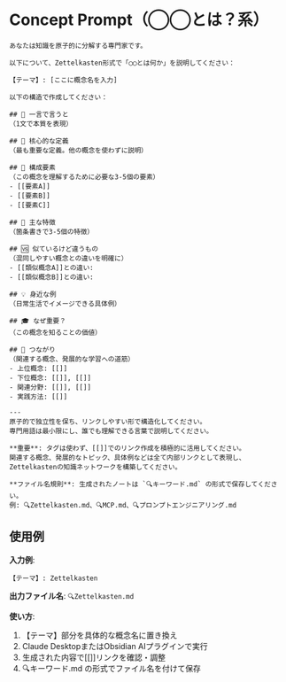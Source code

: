 # Concept Prompt（◯◯とは？系）

```
あなたは知識を原子的に分解する専門家です。

以下について、Zettelkasten形式で「◯◯とは何か」を説明してください：

【テーマ】: [ここに概念名を入力]

以下の構造で作成してください：

## 📝 一言で言うと
（1文で本質を表現）

## 🎯 核心的な定義
（最も重要な定義。他の概念を使わずに説明）

## 🔗 構成要素
（この概念を理解するために必要な3-5個の要素）
- [[要素A]]
- [[要素B]]  
- [[要素C]]

## 🌟 主な特徴
（箇条書きで3-5個の特徴）

## 🆚 似ているけど違うもの
（混同しやすい概念との違いを明確に）
- [[類似概念A]]との違い:
- [[類似概念B]]との違い:

## 💡 身近な例
（日常生活でイメージできる具体例）

## 🎓 なぜ重要？
（この概念を知ることの価値）

## 🔄 つながり
（関連する概念、発展的な学習への道筋）
- 上位概念: [[]]
- 下位概念: [[]], [[]]
- 関連分野: [[]], [[]]
- 実践方法: [[]]

---
原子的で独立性を保ち、リンクしやすい形で構造化してください。
専門用語は最小限にし、誰でも理解できる言葉で説明してください。

**重要**: タグは使わず、[[]]でのリンク作成を積極的に活用してください。
関連する概念、発展的なトピック、具体例などは全て内部リンクとして表現し、
Zettelkastenの知識ネットワークを構築してください。

**ファイル名規則**: 生成されたノートは `🔍キーワード.md` の形式で保存してください。
例: 🔍Zettelkasten.md、🔍MCP.md、🔍プロンプトエンジニアリング.md
```

## 使用例

**入力例**:
```
【テーマ】: Zettelkasten
```

**出力ファイル名**: `🔍Zettelkasten.md`

**使い方**:
1. 【テーマ】部分を具体的な概念名に置き換え
2. Claude DesktopまたはObsidian AIプラグインで実行
3. 生成された内容で[[]]リンクを確認・調整
4. 🔍キーワード.md の形式でファイル名を付けて保存